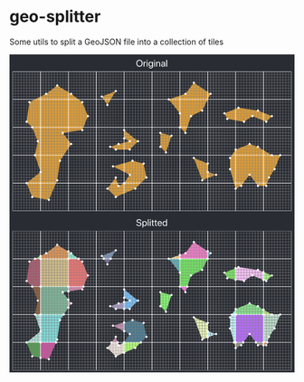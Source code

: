 # geo-splitter
Some utils to split a GeoJSON file into a collection of tiles

![Example](./Example.png)
